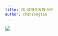 ```yaml
---
title: JS 模块化发展历程
author: chensongtao
---
```


<img src="https://mp-780ec593-98c3-47c6-9328-1690ac79007b.cdn.bspapp.com/images//模块化发展历程.jpg" />

